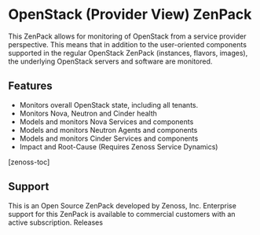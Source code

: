 OpenStack (Provider View) ZenPack
=================================

This ZenPack allows for monitoring of OpenStack from a service provider
perspective. This means that in addition to the user-oriented components
supported in the regular OpenStack ZenPack (instances, flavors, images),
the underlying OpenStack servers and software are monitored.

Features
--------

-   Monitors overall OpenStack state, including all tenants.
-   Monitors Nova, Neutron and Cinder health
-   Models and monitors Nova Services and components
-   Models and monitors Neutron Agents and components
-   Models and monitors Cinder Services and components
-   Impact and Root-Cause (Requires Zenoss Service Dynamics)

<p>[zenoss-toc]</p>

Support
-------

This is an Open Source ZenPack developed by Zenoss, Inc. Enterprise support for this ZenPack is available to commercial customers with an active subscription.
Releases
